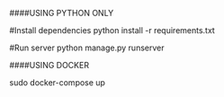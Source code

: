 
####USING PYTHON ONLY

#Install dependencies
python install -r requirements.txt

#Run server
python manage.py runserver

####USING DOCKER

sudo docker-compose up